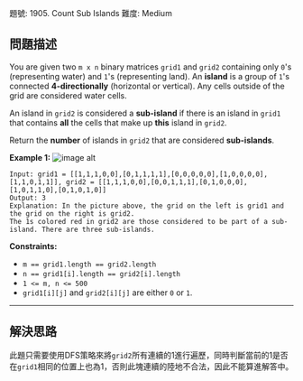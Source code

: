 題號: 1905. Count Sub Islands
難度: Medium

## 問題描述

You are given two `m x n` binary matrices `grid1` and `grid2` containing only `0`'s (representing water) and `1`'s (representing land). An **island** is a group of `1`'s connected **4-directionally** (horizontal or vertical). Any cells outside of the grid are considered water cells.

An island in `grid2` is considered a **sub-island** if there is an island in `grid1` that contains **all** the cells that make up **this** island in `grid2`.

Return the **number** of islands in `grid2` that are considered **sub-islands**.

**Example 1:**
![image alt](https://assets.leetcode.com/uploads/2021/06/10/test1.png)
```
Input: grid1 = [[1,1,1,0,0],[0,1,1,1,1],[0,0,0,0,0],[1,0,0,0,0],[1,1,0,1,1]], grid2 = [[1,1,1,0,0],[0,0,1,1,1],[0,1,0,0,0],[1,0,1,1,0],[0,1,0,1,0]]
Output: 3
Explanation: In the picture above, the grid on the left is grid1 and the grid on the right is grid2.
The 1s colored red in grid2 are those considered to be part of a sub-island. There are three sub-islands.
```
**Constraints:**

- `m == grid1.length == grid2.length`
- `n == grid1[i].length == grid2[i].length`
- `1 <= m, n <= 500`
- `grid1[i][j]` and `grid2[i][j]` are either `0` or `1`.

---
## 解決思路

此題只需要使用DFS策略來將`grid2`所有連續的1進行遍歷，同時判斷當前的1是否在`grid1`相同的位置上也為1，否則此塊連續的陸地不合法，因此不能算進解答中。
